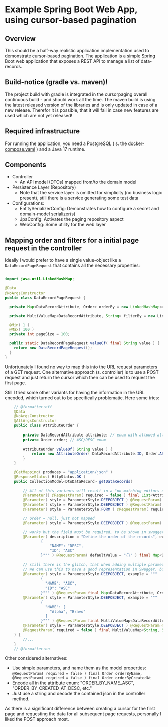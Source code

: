 # Example Spring Boot Web App, using cursor-based pagination

## Overview

This should be a half-way realistic application implementation used to demonstrate cursor-based pagination. The
application is a simple Spring Boot web application that exposes a REST API to manage a list of data-records.

## Build-notice (gradle vs. maven)!

The project build with gradle is integrated in the cursorpaging overall continuous build - and should work all the time.
The maven build is using the latest released version of the libraries and is only updated in case of a new release.
Therefor it is possible, that it will fail in case new features are used which are not yet released!

## Required infrastructure

For running the application, you need a PostgreSQL ( s. the [docker-compose.yaml](docker-compose.yaml) ) and a Java 17 runtime.

## Components

- Controller
  - An API model (DTOs) mapped from/to the domain model
- Persistence Layer (Repository)
  - Note that the service layer is omitted for simplicity (no business logic present), still there is a service
    generating some test data
- Configurations:
  - EntitySerializerConfig: Demonstrates how to configure a secret and domain-model serializer(s)
  - JpaConfig: Activates the paging repository aspect
  - WebConfig: Some utility for the web layer

## Mapping order and filters for a initial page request in the controller

Ideally I would prefer to have a single value-object like a `DataRecordPageRequest` that contains all the necessary
properties:

```java

import java.util.LinkedHashMap;

@Data
@NoArgsConstructor
public class DataRecordPageRequest {

  private Map<DataRecordAttribute, Order> orderBy = new LinkedHashMap<>();

  private MultiValueMap<DataRecordAttribute, String> filterBy = new LinkedMultiValueMap<>();

  @Min( 1 )
  @Max( 100 )
  private int pageSize = 100;

  public static DataRecordPageRequest valueOf( final String value ) {
    return new DataRecordPageRequest();
  }
}
```

Unfortunately I found no way to map this into the URL request parameters of a GET request.
One alternative approach (s. controller) is to use a POST request and just return the cursor which then can be used to
request the first page.

Still I tried some other variants for having the information in the URL encoded, which turned out to be specifically
problematic. Here some tries:

```java
    // @formatter:off
    @Data
    @NoArgsConstructor
    @AllArgsConstructor
    public class AttributeOrder {
    
        private DataRecordAttribute attribute; // enum with allowed attributes
        private Order order; // ASC/DESC enum
    
        AttributeOrder valueOf( String value ) {
            return new AttributeOrder( DataRecordAttribute.ID, Order.ASC );
        }
    }

    @GetMapping( produces = "application/json" )
    @ResponseStatus( HttpStatus.OK )
    public CollectionModel<DtoDataRecord> getDataRecords(
            
        // All of this variants will result in a "no matching editors or conversion strategy found" error
        @Parameter() @RequestParam( required = false ) final List<AttributeOrder> order1,
        @Parameter( style = ParameterStyle.DEEPOBJECT ) @RequestParam( required = false ) final List<AttributeOrder> order2,
        @Parameter( style = ParameterStyle.DEEPOBJECT ) @RequestParam( required = false ) final AttributeOrder[] order3,
        @Parameter( style = ParameterStyle.FORM ) @RequestParam( required = false ) final AttributeOrder order4,

        // order = null, just not mapped
        @Parameter( style = ParameterStyle.DEEPOBJECT ) @RequestParam( required = false ) final AttributeOrder order5,

        // works but the field must be required, to be shown in swagger
        @Parameter( description = "Define the order of the records", example = """
                {
                    "NAME": "DESC",
                    "ID": "ASC"
                }""" ) @RequestParam( defaultValue = "{}" ) final Map<DataRecordAttribute, Order> orderBy,
                
        // still there is the glitch, that when adding multiple parameters, all of them contain all request parameter.
        // We can use this to have a good representation in Swagger, but we need to parse the request parameters by hand
        @Parameter( style = ParameterStyle.DEEPOBJECT, example = """
                {
                  "NAME": "ASC",
                  "ID": "ASC"
                }""" ) @RequestParam final Map<DataRecordAttribute, Order> orderBy,
        @Parameter( style = ParameterStyle.DEEPOBJECT, example = """
                {
                  "NAME": [
                    "Alpha", "Bravo"
                  ]
                }""" ) @RequestParam final MultiValueMap<DataRecordAttribute, String> filterBy,
        @Parameter( style = ParameterStyle.DEEPOBJECT ) @RequestParam @MaxSize( 20 ) final Optional<Integer> pageSize,
        @RequestParam( required = false ) final MultiValueMap<String, String> request
    ) { 
        //...
    }
    // @formatter:on
```

Other considered alternatives:

- Use simple parameters, and name them as the model
  properties: `@RequestParam( required = false ) final Order orderByName, @RequestParam( required = false ) final Order orderByCreatedAt`
- Encode all in the attribute enum: "ORDER_BY_NAME_ASC", "ORDER_BY_CREATED_AT_DESC, etc."
- Just use a string and decode the contained json in the controller method.

As there is a significant difference between creating a cursor for the first page and requesting the data for all
subsequent page requests, personally I liked the POST approach most.
